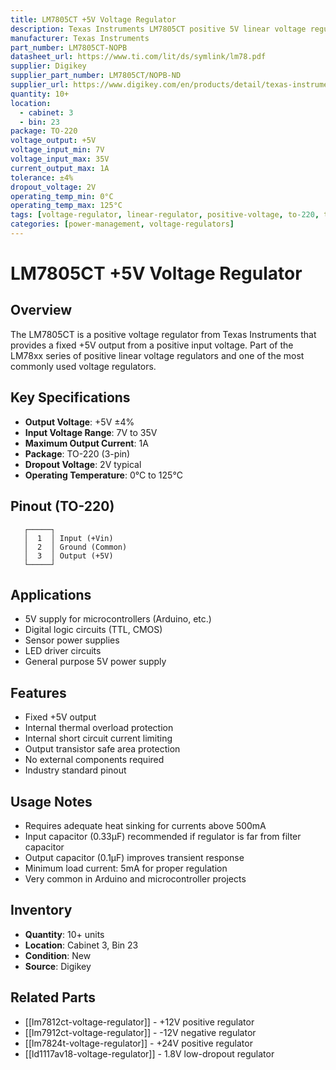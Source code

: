 ```yaml
---
title: LM7805CT +5V Voltage Regulator
description: Texas Instruments LM7805CT positive 5V linear voltage regulator in TO-220 package
manufacturer: Texas Instruments
part_number: LM7805CT-NOPB
datasheet_url: https://www.ti.com/lit/ds/symlink/lm78.pdf
supplier: Digikey
supplier_part_number: LM7805CT/NOPB-ND
supplier_url: https://www.digikey.com/en/products/detail/texas-instruments/LM7805CT-NOPB/3901929
quantity: 10+
location: 
  - cabinet: 3
  - bin: 23
package: TO-220
voltage_output: +5V
voltage_input_min: 7V
voltage_input_max: 35V
current_output_max: 1A
tolerance: ±4%
dropout_voltage: 2V
operating_temp_min: 0°C
operating_temp_max: 125°C
tags: [voltage-regulator, linear-regulator, positive-voltage, to-220, texas-instruments, 5v]
categories: [power-management, voltage-regulators]
---
```


# LM7805CT +5V Voltage Regulator

## Overview

The LM7805CT is a positive voltage regulator from Texas Instruments that provides a fixed +5V output from a positive input voltage. Part of the LM78xx series of positive linear voltage regulators and one of the most commonly used voltage regulators.

## Key Specifications

- **Output Voltage**: +5V ±4%
- **Input Voltage Range**: 7V to 35V
- **Maximum Output Current**: 1A
- **Package**: TO-220 (3-pin)
- **Dropout Voltage**: 2V typical
- **Operating Temperature**: 0°C to 125°C

## Pinout (TO-220)

```
   ┌─────┐
   │  1  │ Input (+Vin)
   │  2  │ Ground (Common)
   │  3  │ Output (+5V)
   └─────┘
```

## Applications

- 5V supply for microcontrollers (Arduino, etc.)
- Digital logic circuits (TTL, CMOS)
- Sensor power supplies
- LED driver circuits
- General purpose 5V power supply

## Features

- Fixed +5V output
- Internal thermal overload protection
- Internal short circuit current limiting
- Output transistor safe area protection
- No external components required
- Industry standard pinout

## Usage Notes

- Requires adequate heat sinking for currents above 500mA
- Input capacitor (0.33µF) recommended if regulator is far from filter capacitor
- Output capacitor (0.1µF) improves transient response
- Minimum load current: 5mA for proper regulation
- Very common in Arduino and microcontroller projects

## Inventory

- **Quantity**: 10+ units
- **Location**: Cabinet 3, Bin 23
- **Condition**: New
- **Source**: Digikey

## Related Parts

- [[lm7812ct-voltage-regulator]] - +12V positive regulator
- [[lm7912ct-voltage-regulator]] - -12V negative regulator
- [[lm7824t-voltage-regulator]] - +24V positive regulator
- [[ld1117av18-voltage-regulator]] - 1.8V low-dropout regulator
